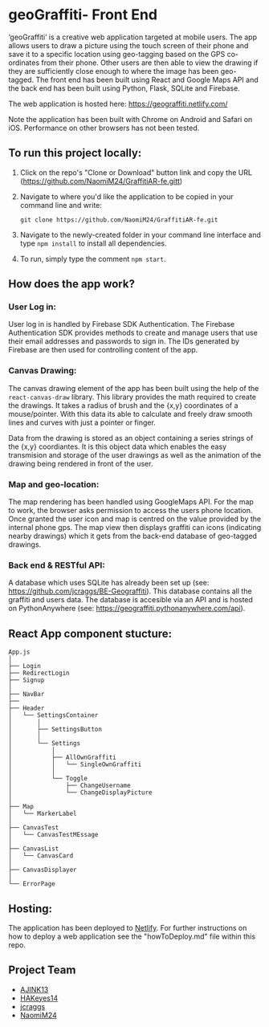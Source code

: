 # geoGraffiti- Front End

‘geoGraffiti’ is a creative web application targeted at mobile users. The app allows users to draw a picture using the touch screen of their phone and save it to a specific location using geo-tagging based on the GPS co-ordinates from their phone. Other users are then able to view the drawing if they are sufficiently close enough to where the image has been geo-tagged. The front end has been built using React and Google Maps API and the back end has been built using Python, Flask, SQLite and Firebase.

The web application is hosted here: https://geograffiti.netlify.com/

Note the application has been built with Chrome on Android and Safari on iOS. Performance on other browsers has not been tested.

## To run this project locally:

1. Click on the repo's "Clone or Download" button link and copy the URL (https://github.com/NaomiM24/GraffitiAR-fe.gitt)
2. Navigate to where you'd like the application to be copied in your command line and write:

   ```
   git clone https://github.com/NaomiM24/GraffitiAR-fe.git
   ```

3. Navigate to the newly-created folder in your command line interface and type `npm install` to install all dependencies.

4. To run, simply type the comment `npm start`.

## How does the app work?

### User Log in:

User log in is handled by Firebase SDK Authentication. The Firebase Authentication SDK provides methods to create and manage users that use their email addresses and passwords to sign in. The IDs generated by Firebase are then used for controlling content of the app.

### Canvas Drawing:

The canvas drawing element of the app has been built using the help of the `react-canvas-draw` library. This library provides the math required to create the drawings. It takes a radius of brush and the {x,y} coordinates of a mouse/pointer. With this data its able to calculate and freely draw smooth lines and curves with just a pointer or finger.

Data from the drawing is stored as an object containing a series strings of the {x,y} coordiantes. It is this object data which enables the easy transmision and storage of the user drawings as well as the animation of the drawing being rendered in front of the user.

### Map and geo-location:

The map rendering has been handled using GoogleMaps API. For the map to work, the browser asks permission to access the users phone location. Once granted the user icon and map is centred on the value provided by the internal phone gps. The map view then displays graffiti can icons (indicating nearby drawings) which it gets from the back-end database of geo-tagged drawings.

### Back end & RESTful API:

A database which uses SQLite has already been set up (see: https://github.com/jcraggs/BE-Geograffiti). This database contains all the graffiti and users data. The database is accesible via an API and is hosted on PythonAnywhere (see: https://geograffiti.pythonanywhere.com/api).

## React App component stucture:

```raw
App.js
│
├── Login
├── RedirectLogin
├── Signup
│
├── NavBar
├──
├── Header
│   └── SettingsContainer
│       │
│       ├── SettingsButton
│       │
│       └── Settings
│           │
│           ├── AllOwnGraffiti
│           │   └── SingleOwnGraffiti
│           │
│           └── Toggle
│               ├── ChangeUsername
│               └── ChangeDisplayPicture
│
├── Map
│   └── MarkerLabel
│
├── CanvasTest
│   └── CanvasTestMEssage
│
├── CanvasList
│   └── CanvasCard
│
├── CanvasDisplayer
│
└── ErrorPage
```

## Hosting:

The application has been deployed to [Netlify](https://www.netlify.com/). For further instructions on how to deploy a web application see the "howToDeploy.md" file within this repo.

## Project Team

- [AJINK13](https://github.com/AJINK13)
- [HAKeyes14](https://github.com/HAKeyes14)
- [jcraggs](https://github.com/jcraggs)
- [NaomiM24](https://github.com/NaomiM24)
